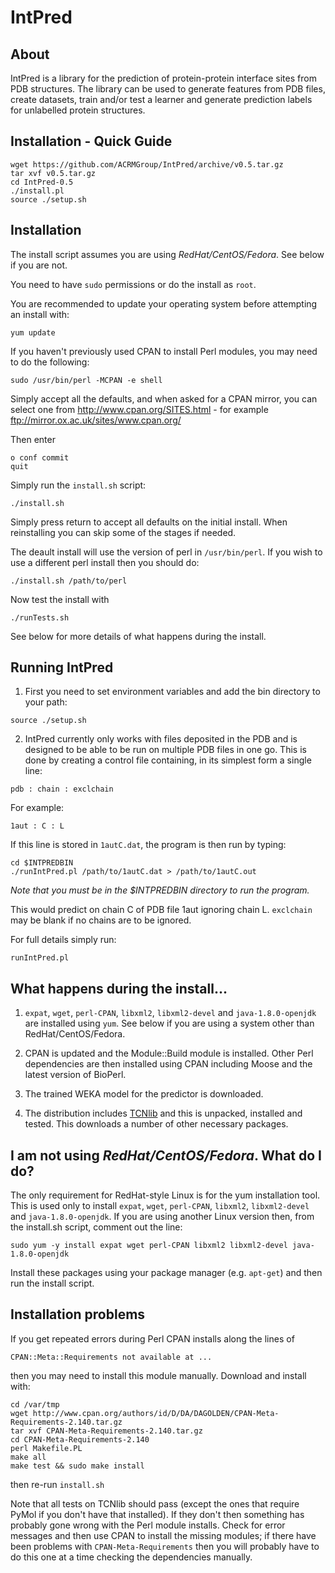 IntPred
=======

## About

IntPred is a library for the prediction of protein-protein interface
sites from PDB structures. The library can be used to generate
features from PDB files, create datasets, train and/or test a learner
and generate prediction labels for unlabelled protein structures.

## Installation - Quick Guide

```
wget https://github.com/ACRMGroup/IntPred/archive/v0.5.tar.gz
tar xvf v0.5.tar.gz
cd IntPred-0.5
./install.pl
source ./setup.sh
```

## Installation

The install script assumes you are using *RedHat/CentOS/Fedora*. See
below if you are not.

You need to have `sudo` permissions or do the install as `root`.

You are recommended to update your operating system before attempting
an install with:

```yum update```

If you haven't previously used CPAN to install Perl modules, you may
need to do the following:

```sudo /usr/bin/perl -MCPAN -e shell```

Simply accept all the defaults, and when asked for a CPAN mirror, you
can select one from http://www.cpan.org/SITES.html - for example
ftp://mirror.ox.ac.uk/sites/www.cpan.org/

Then enter
```
o conf commit
quit
```



Simply run the `install.sh` script:

```./install.sh```

Simply press return to accept all defaults on the initial install.
When reinstalling you can skip some of the stages if needed.

The deault install will use the version of perl in `/usr/bin/perl`. If
you wish to use a different perl install then you should do:

```./install.sh /path/to/perl```

Now test the install with

```./runTests.sh```

See below for more details of what happens during the install.

## Running IntPred

1. First you need to set environment variables and add the bin
directory to your path:

```source ./setup.sh```

2. IntPred currently only works with files deposited in the PDB and is
designed to be able to be run on multiple PDB files in one go. This is done by creating a control file containing, in its simplest form a single line:

```pdb : chain : exclchain```

For example:

```1aut : C : L```

If this line is stored in `1autC.dat`, the program is then run by typing:

```
cd $INTPREDBIN
./runIntPred.pl /path/to/1autC.dat > /path/to/1autC.out
```

*Note that you must be in the $INTPREDBIN directory to run the program.*

This would predict on chain C of PDB file 1aut ignoring chain
L. `exclchain` may be blank if no chains are to be ignored.

For full details simply run:

```runIntPred.pl```


## What happens during the install...

1. `expat`, `wget`, `perl-CPAN`, `libxml2`, `libxml2-devel` and
`java-1.8.0-openjdk` are installed using `yum`. See below if you are
using a system other than RedHat/CentOS/Fedora.

2. CPAN is updated and the Module::Build module is installed. Other
Perl dependencies are then installed using CPAN including Moose and
the latest version of BioPerl.

3. The trained WEKA model for the predictor is downloaded.

4. The distribution includes
[TCNlib](https://github.com/northeyt/TCNlib) and this is unpacked,
installed and tested. This downloads a number of other necessary
packages. 


## I am not using *RedHat/CentOS/Fedora*. What do I do?

The only requirement for RedHat-style Linux is for the yum
installation tool. This is used only to install `expat`, `wget`,
`perl-CPAN`, `libxml2`, `libxml2-devel` and `java-1.8.0-openjdk`. If
you are using another Linux version then, from the install.sh script,
comment out the line:

```sudo yum -y install expat wget perl-CPAN libxml2 libxml2-devel java-1.8.0-openjdk```

Install these packages using your package manager (e.g. `apt-get`) and
then run the install script.

## Installation problems

If you get repeated errors during Perl CPAN installs along the lines of

```CPAN::Meta::Requirements not available at ...```

then you may need to install this module manually. Download and install with:

```
cd /var/tmp
wget http://www.cpan.org/authors/id/D/DA/DAGOLDEN/CPAN-Meta-Requirements-2.140.tar.gz
tar xvf CPAN-Meta-Requirements-2.140.tar.gz
cd CPAN-Meta-Requirements-2.140
perl Makefile.PL
make all
make test && sudo make install
```

then re-run `install.sh`

Note that all tests on TCNlib should pass (except the ones that
require PyMol if you don't have that installed). If they don't then
something has probably gone wrong with the Perl module installs. Check
for error messages and then use CPAN to install the missing modules;
if there have been problems with `CPAN-Meta-Requirements` then you
will probably have to do this one at a time checking the dependencies
manually.
